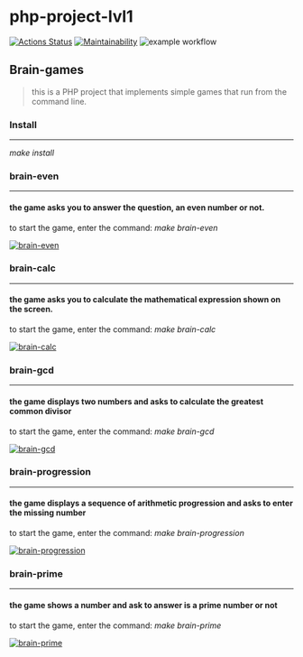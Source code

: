 # php-project-lvl1
[![Actions Status](https://github.com/T-Grigory/php-project-lvl1/workflows/hexlet-check/badge.svg)](https://github.com/T-Grigory/php-project-lvl1/actions)
[![Maintainability](https://api.codeclimate.com/v1/badges/0fffabc97960be0deb8b/maintainability)](https://codeclimate.com/github/T-Grigory/php-project-lvl1/maintainability)
![example workflow](https://github.com/T-Grigory/php-project-lvl1/actions/workflows/workflow.yml/badge.svg)
## Brain-games

> this is a PHP project that implements simple games that run from the command line.

### Install
***
*make install*

### brain-even
***
#### the game asks you to answer the question, an even number or not.
to start the game, enter the command: *make brain-even*

[![brain-even](https://asciinema.org/a/9gElNpEb73i7FhIEDdshhdGT8.svg)](https://asciinema.org/a/9gElNpEb73i7FhIEDdshhdGT8)

### brain-calc
***
#### the game asks you to calculate the mathematical expression shown on the screen.
to start the game, enter the command: *make brain-calc*

[![brain-calc](https://asciinema.org/a/qoaubGSTLMViKeZbj8WZLeabe.svg)](https://asciinema.org/a/qoaubGSTLMViKeZbj8WZLeabe)

### brain-gcd
***
#### the game displays two numbers and asks to calculate the greatest common divisor
to start the game, enter the command: *make brain-gcd*

[![brain-gcd](https://asciinema.org/a/SQGY63jfZrGF6mHdzsBvxKZXk.svg)](https://asciinema.org/a/SQGY63jfZrGF6mHdzsBvxKZXk)

### brain-progression
***
#### the game displays a sequence of arithmetic progression and asks to enter the missing number
to start the game, enter the command: *make brain-progression*

[![brain-progression](https://asciinema.org/a/PGPRIK6jhgyuHHqevpFwX2yR8.svg)](https://asciinema.org/a/PGPRIK6jhgyuHHqevpFwX2yR8)

### brain-prime
***
#### the game shows a number and ask to answer is a prime number or not
to start the game, enter the command: *make brain-prime*

[![brain-prime](https://asciinema.org/a/BbXUvXd774anJk48JpYc67eil.svg)](https://asciinema.org/a/BbXUvXd774anJk48JpYc67eil)
